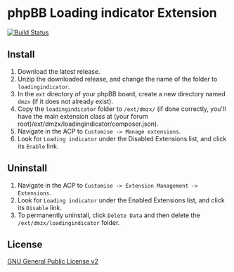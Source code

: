 # phpBB Loading indicator Extension

[![Build Status](https://travis-ci.org/dmzx/Loading-Indicator.svg?branch=master)](https://travis-ci.org/dmzx/Loading-Indicator)

## Install
1. Download the latest release.
2. Unzip the downloaded release, and change the name of the folder to `loadingindicator`.
3. In the `ext` directory of your phpBB board, create a new directory named `dmzx` (if it does not already exist).
4. Copy the `loadingindicator` folder to `/ext/dmzx/` (if done correctly, you'll have the main extension class at (your forum root)/ext/dmzx/loadingindicator/composer.json).
5. Navigate in the ACP to `Customise -> Manage extensions`.
6. Look for `Loading indicator` under the Disabled Extensions list, and click its `Enable` link.

## Uninstall
1. Navigate in the ACP to `Customise -> Extension Management -> Extensions`.
2. Look for `Loading indicator` under the Enabled Extensions list, and click its `Disable` link.
3. To permanently uninstall, click `Delete Data` and then delete the `/ext/dmzx/loadingindicator` folder.

## License
[GNU General Public License v2](http://opensource.org/licenses/GPL-2.0)
